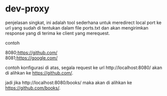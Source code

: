 # dev-proxy
penjelasan singkat, ini adalah tool sederhana untuk meredirect local port ke url yang sudah di tentukan dalam file ports.txt dan akan mengirimkan response yang di terima ke client yang merequest.

contoh

8080;https://github.com/              
8081;https://google.com/

contoh konfigurasi di atas, segala request ke url http://localhost:8080/ akan di alihkan ke https://github.com/.

jadi jika http://localhost:8080/books/ maka akan di alihkan ke https://github.com/books/.
